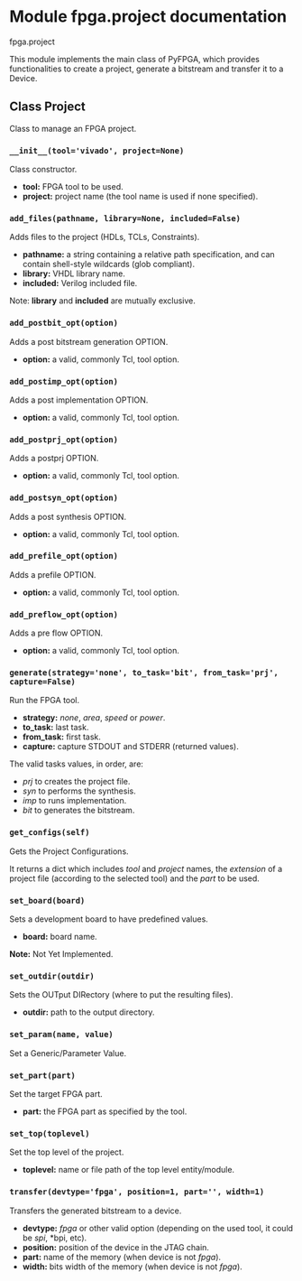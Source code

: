 # Module fpga.project documentation

fpga.project

This module implements the main class of PyFPGA, which provides
functionalities to create a project, generate a bitstream and transfer it to a
Device.

## Class Project

Class to manage an FPGA project.

### `__init__(tool='vivado', project=None)`

Class constructor.

* **tool:** FPGA tool to be used.
* **project:** project name (the tool name is used if none specified).

### `add_files(pathname, library=None, included=False)`

Adds files to the project (HDLs, TCLs, Constraints).

* **pathname:** a string containing a relative path specification,
and can contain shell-style wildcards (glob compliant).
* **library:** VHDL library name.
* **included:** Verilog included file.

Note: **library** and **included** are mutually exclusive.

### `add_postbit_opt(option)`

Adds a post bitstream generation OPTION.

* **option:** a valid, commonly Tcl, tool option.

### `add_postimp_opt(option)`

Adds a post implementation OPTION.

* **option:** a valid, commonly Tcl, tool option.

### `add_postprj_opt(option)`

Adds a postprj OPTION.

* **option:** a valid, commonly Tcl, tool option.

### `add_postsyn_opt(option)`

Adds a post synthesis OPTION.

* **option:** a valid, commonly Tcl, tool option.

### `add_prefile_opt(option)`

Adds a prefile OPTION.

* **option:** a valid, commonly Tcl, tool option.

### `add_preflow_opt(option)`

Adds a pre flow OPTION.

* **option:** a valid, commonly Tcl, tool option.

### `generate(strategy='none', to_task='bit', from_task='prj', capture=False)`

Run the FPGA tool.

* **strategy:** *none*, *area*, *speed* or *power*.
* **to_task:** last task.
* **from_task:** first task.
* **capture:** capture STDOUT and STDERR (returned values).

The valid tasks values, in order, are:
* *prj* to creates the project file.
* *syn* to performs the synthesis.
* *imp* to runs implementation.
* *bit* to generates the bitstream.

### `get_configs(self)`

Gets the Project Configurations.

It returns a dict which includes *tool* and *project* names, the
*extension* of a project file (according to the selected tool) and
the *part* to be used.

### `set_board(board)`

Sets a development board to have predefined values.

* **board:** board name.

**Note:** Not Yet Implemented.

### `set_outdir(outdir)`

Sets the OUTput DIRectory (where to put the resulting files).

* **outdir:** path to the output directory.

### `set_param(name, value)`

Set a Generic/Parameter Value.

### `set_part(part)`

Set the target FPGA part.

* **part:** the FPGA part as specified by the tool.

### `set_top(toplevel)`

Set the top level of the project.

* **toplevel:** name or file path of the top level entity/module.

### `transfer(devtype='fpga', position=1, part='', width=1)`

Transfers the generated bitstream to a device.

* **devtype:** *fpga* or other valid option
(depending on the used tool, it could be *spi*, *bpi, etc).
* **position:** position of the device in the JTAG chain.
* **part:** name of the memory (when device is not *fpga*).
* **width:** bits width of the memory (when device is not *fpga*).

